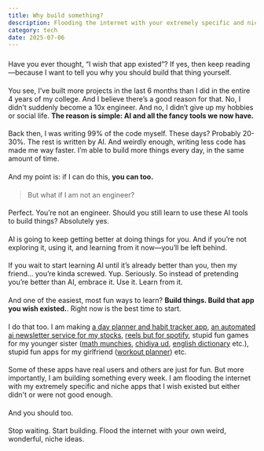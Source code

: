```yaml
---
title: Why build something?
description: Flooding the internet with your extremely specific and niche apps.
category: tech
date: 2025-07-06
---
```


### 

Have you ever thought, “I wish that app existed”?
If yes, then keep reading—because I want to tell you why you should build that thing yourself.

####

You see, I’ve built more projects in the last 6 months than I did in the entire 4 years of my college. And I believe there’s a good reason for that.
No, I didn’t suddenly become a 10x engineer. And no, I didn’t give up my hobbies or social life.
**The reason is simple: AI and all the fancy tools we now have.**

####

Back then, I was writing 99% of the code myself. These days? Probably 20-30%.
The rest is written by AI.
And weirdly enough, writing less code has made me way faster. I’m able to build more things every day, in the same amount of time.

####

And my point is: if I can do this, **you can too.** 

####

> But what if I am not an engineer?

####

Perfect. You’re not an engineer. Should you still learn to use these AI tools to build things?
Absolutely yes.

####

AI is going to keep getting better at doing things for you. And if you’re not exploring it, using it, and learning from it now—you’ll be left behind.

####

If you wait to start learning AI until it’s already better than you, then my friend... you’re kinda screwed.
Yup. Seriously.
So instead of pretending you’re better than AI, embrace it. Use it. Learn from it.


####

And one of the easiest, most fun ways to learn? **Build things. Build that app you wish existed.**. Right now is the best time to start.

####

I do that too. I am making [a day planner and habit tracker app](https://play.google.com/store/apps/details?id=com.lumi.mobile), [an automated ai newsletter service for my stocks](https://stocksbrew.vercel.app/), [reels but for spotify](https://spotify-reels.netlify.app/), stupid fun games for my younger sister ([math munchies](https://taruntomar122.github.io/math-munchies/), [chidiya ud](https://taruntomar122.github.io/chidia-udd/), [english dictionary](https://taruntomar122.github.io/english-dictionary/) etc.), stupid fun apps for my girlfriend ([workout planner](https://taruntomar122.github.io/workout-planner/)) etc.

#### 

Some of these apps have real users and others are just for fun. But more importantly, I am building something every week. I am flooding the internet with my extremely specific and niche apps that I wish existed but either didn't or were not good enough.

####

And you should too.

####

Stop waiting. Start building.
Flood the internet with your own weird, wonderful, niche ideas.


